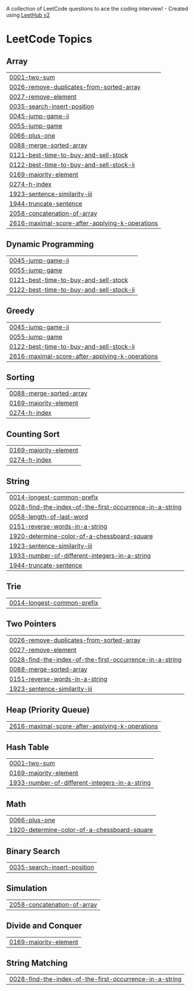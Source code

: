 A collection of LeetCode questions to ace the coding interview! - Created using [LeetHub v2](https://github.com/arunbhardwaj/LeetHub-2.0)
<!---LeetCode Topics Start-->
# LeetCode Topics
## Array
|  |
| ------- |
| [0001-two-sum](https://github.com/lordbaldwin1/LeetCode/tree/master/0001-two-sum) |
| [0026-remove-duplicates-from-sorted-array](https://github.com/lordbaldwin1/LeetCode/tree/master/0026-remove-duplicates-from-sorted-array) |
| [0027-remove-element](https://github.com/lordbaldwin1/LeetCode/tree/master/0027-remove-element) |
| [0035-search-insert-position](https://github.com/lordbaldwin1/LeetCode/tree/master/0035-search-insert-position) |
| [0045-jump-game-ii](https://github.com/lordbaldwin1/LeetCode/tree/master/0045-jump-game-ii) |
| [0055-jump-game](https://github.com/lordbaldwin1/LeetCode/tree/master/0055-jump-game) |
| [0066-plus-one](https://github.com/lordbaldwin1/LeetCode/tree/master/0066-plus-one) |
| [0088-merge-sorted-array](https://github.com/lordbaldwin1/LeetCode/tree/master/0088-merge-sorted-array) |
| [0121-best-time-to-buy-and-sell-stock](https://github.com/lordbaldwin1/LeetCode/tree/master/0121-best-time-to-buy-and-sell-stock) |
| [0122-best-time-to-buy-and-sell-stock-ii](https://github.com/lordbaldwin1/LeetCode/tree/master/0122-best-time-to-buy-and-sell-stock-ii) |
| [0169-majority-element](https://github.com/lordbaldwin1/LeetCode/tree/master/0169-majority-element) |
| [0274-h-index](https://github.com/lordbaldwin1/LeetCode/tree/master/0274-h-index) |
| [1923-sentence-similarity-iii](https://github.com/lordbaldwin1/LeetCode/tree/master/1923-sentence-similarity-iii) |
| [1944-truncate-sentence](https://github.com/lordbaldwin1/LeetCode/tree/master/1944-truncate-sentence) |
| [2058-concatenation-of-array](https://github.com/lordbaldwin1/LeetCode/tree/master/2058-concatenation-of-array) |
| [2616-maximal-score-after-applying-k-operations](https://github.com/lordbaldwin1/LeetCode/tree/master/2616-maximal-score-after-applying-k-operations) |
## Dynamic Programming
|  |
| ------- |
| [0045-jump-game-ii](https://github.com/lordbaldwin1/LeetCode/tree/master/0045-jump-game-ii) |
| [0055-jump-game](https://github.com/lordbaldwin1/LeetCode/tree/master/0055-jump-game) |
| [0121-best-time-to-buy-and-sell-stock](https://github.com/lordbaldwin1/LeetCode/tree/master/0121-best-time-to-buy-and-sell-stock) |
| [0122-best-time-to-buy-and-sell-stock-ii](https://github.com/lordbaldwin1/LeetCode/tree/master/0122-best-time-to-buy-and-sell-stock-ii) |
## Greedy
|  |
| ------- |
| [0045-jump-game-ii](https://github.com/lordbaldwin1/LeetCode/tree/master/0045-jump-game-ii) |
| [0055-jump-game](https://github.com/lordbaldwin1/LeetCode/tree/master/0055-jump-game) |
| [0122-best-time-to-buy-and-sell-stock-ii](https://github.com/lordbaldwin1/LeetCode/tree/master/0122-best-time-to-buy-and-sell-stock-ii) |
| [2616-maximal-score-after-applying-k-operations](https://github.com/lordbaldwin1/LeetCode/tree/master/2616-maximal-score-after-applying-k-operations) |
## Sorting
|  |
| ------- |
| [0088-merge-sorted-array](https://github.com/lordbaldwin1/LeetCode/tree/master/0088-merge-sorted-array) |
| [0169-majority-element](https://github.com/lordbaldwin1/LeetCode/tree/master/0169-majority-element) |
| [0274-h-index](https://github.com/lordbaldwin1/LeetCode/tree/master/0274-h-index) |
## Counting Sort
|  |
| ------- |
| [0169-majority-element](https://github.com/lordbaldwin1/LeetCode/tree/master/0169-majority-element) |
| [0274-h-index](https://github.com/lordbaldwin1/LeetCode/tree/master/0274-h-index) |
## String
|  |
| ------- |
| [0014-longest-common-prefix](https://github.com/lordbaldwin1/LeetCode/tree/master/0014-longest-common-prefix) |
| [0028-find-the-index-of-the-first-occurrence-in-a-string](https://github.com/lordbaldwin1/LeetCode/tree/master/0028-find-the-index-of-the-first-occurrence-in-a-string) |
| [0058-length-of-last-word](https://github.com/lordbaldwin1/LeetCode/tree/master/0058-length-of-last-word) |
| [0151-reverse-words-in-a-string](https://github.com/lordbaldwin1/LeetCode/tree/master/0151-reverse-words-in-a-string) |
| [1920-determine-color-of-a-chessboard-square](https://github.com/lordbaldwin1/LeetCode/tree/master/1920-determine-color-of-a-chessboard-square) |
| [1923-sentence-similarity-iii](https://github.com/lordbaldwin1/LeetCode/tree/master/1923-sentence-similarity-iii) |
| [1933-number-of-different-integers-in-a-string](https://github.com/lordbaldwin1/LeetCode/tree/master/1933-number-of-different-integers-in-a-string) |
| [1944-truncate-sentence](https://github.com/lordbaldwin1/LeetCode/tree/master/1944-truncate-sentence) |
## Trie
|  |
| ------- |
| [0014-longest-common-prefix](https://github.com/lordbaldwin1/LeetCode/tree/master/0014-longest-common-prefix) |
## Two Pointers
|  |
| ------- |
| [0026-remove-duplicates-from-sorted-array](https://github.com/lordbaldwin1/LeetCode/tree/master/0026-remove-duplicates-from-sorted-array) |
| [0027-remove-element](https://github.com/lordbaldwin1/LeetCode/tree/master/0027-remove-element) |
| [0028-find-the-index-of-the-first-occurrence-in-a-string](https://github.com/lordbaldwin1/LeetCode/tree/master/0028-find-the-index-of-the-first-occurrence-in-a-string) |
| [0088-merge-sorted-array](https://github.com/lordbaldwin1/LeetCode/tree/master/0088-merge-sorted-array) |
| [0151-reverse-words-in-a-string](https://github.com/lordbaldwin1/LeetCode/tree/master/0151-reverse-words-in-a-string) |
| [1923-sentence-similarity-iii](https://github.com/lordbaldwin1/LeetCode/tree/master/1923-sentence-similarity-iii) |
## Heap (Priority Queue)
|  |
| ------- |
| [2616-maximal-score-after-applying-k-operations](https://github.com/lordbaldwin1/LeetCode/tree/master/2616-maximal-score-after-applying-k-operations) |
## Hash Table
|  |
| ------- |
| [0001-two-sum](https://github.com/lordbaldwin1/LeetCode/tree/master/0001-two-sum) |
| [0169-majority-element](https://github.com/lordbaldwin1/LeetCode/tree/master/0169-majority-element) |
| [1933-number-of-different-integers-in-a-string](https://github.com/lordbaldwin1/LeetCode/tree/master/1933-number-of-different-integers-in-a-string) |
## Math
|  |
| ------- |
| [0066-plus-one](https://github.com/lordbaldwin1/LeetCode/tree/master/0066-plus-one) |
| [1920-determine-color-of-a-chessboard-square](https://github.com/lordbaldwin1/LeetCode/tree/master/1920-determine-color-of-a-chessboard-square) |
## Binary Search
|  |
| ------- |
| [0035-search-insert-position](https://github.com/lordbaldwin1/LeetCode/tree/master/0035-search-insert-position) |
## Simulation
|  |
| ------- |
| [2058-concatenation-of-array](https://github.com/lordbaldwin1/LeetCode/tree/master/2058-concatenation-of-array) |
## Divide and Conquer
|  |
| ------- |
| [0169-majority-element](https://github.com/lordbaldwin1/LeetCode/tree/master/0169-majority-element) |
## String Matching
|  |
| ------- |
| [0028-find-the-index-of-the-first-occurrence-in-a-string](https://github.com/lordbaldwin1/LeetCode/tree/master/0028-find-the-index-of-the-first-occurrence-in-a-string) |
<!---LeetCode Topics End-->
